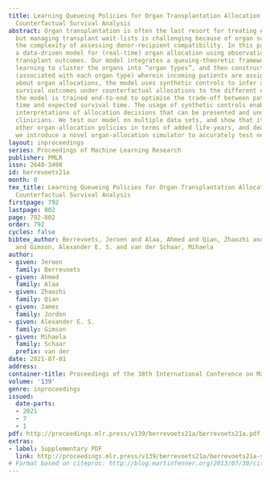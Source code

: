 ```yaml
---
title: Learning Queueing Policies for Organ Transplantation Allocation using Interpretable
  Counterfactual Survival Analysis
abstract: Organ transplantation is often the last resort for treating end-stage illnesses,
  but managing transplant wait-lists is challenging because of organ scarcity and
  the complexity of assessing donor-recipient compatibility. In this paper, we develop
  a data-driven model for (real-time) organ allocation using observational data for
  transplant outcomes. Our model integrates a queuing-theoretic framework with unsupervised
  learning to cluster the organs into “organ types”, and then construct priority queues
  (associated with each organ type) wherein incoming patients are assigned. To reason
  about organ allocations, the model uses synthetic controls to infer a patient’s
  survival outcomes under counterfactual allocations to the different organ types{–}
  the model is trained end-to-end to optimise the trade-off between patient waiting
  time and expected survival time. The usage of synthetic controls enable patient-level
  interpretations of allocation decisions that can be presented and understood by
  clinicians. We test our model on multiple data sets, and show that it outperforms
  other organ-allocation policies in terms of added life-years, and death count. Furthermore,
  we introduce a novel organ-allocation simulator to accurately test new policies.
layout: inproceedings
series: Proceedings of Machine Learning Research
publisher: PMLR
issn: 2640-3498
id: berrevoets21a
month: 0
tex_title: Learning Queueing Policies for Organ Transplantation Allocation using Interpretable
  Counterfactual Survival Analysis
firstpage: 792
lastpage: 802
page: 792-802
order: 792
cycles: false
bibtex_author: Berrevoets, Jeroen and Alaa, Ahmed and Qian, Zhaozhi and Jordon, James
  and Gimson, Alexander E. S. and van der Schaar, Mihaela
author:
- given: Jeroen
  family: Berrevoets
- given: Ahmed
  family: Alaa
- given: Zhaozhi
  family: Qian
- given: James
  family: Jordon
- given: Alexander E. S.
  family: Gimson
- given: Mihaela
  family: Schaar
  prefix: van der
date: 2021-07-01
address:
container-title: Proceedings of the 38th International Conference on Machine Learning
volume: '139'
genre: inproceedings
issued:
  date-parts:
  - 2021
  - 7
  - 1
pdf: http://proceedings.mlr.press/v139/berrevoets21a/berrevoets21a.pdf
extras:
- label: Supplementary PDF
  link: http://proceedings.mlr.press/v139/berrevoets21a/berrevoets21a-supp.pdf
# Format based on citeproc: http://blog.martinfenner.org/2013/07/30/citeproc-yaml-for-bibliographies/
---
```

